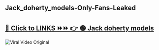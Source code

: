 
 ## Jack_doherty_models-Only-Fans-Leaked

# <h2><a href="https://clipsfans.com/Jack_doherty_models&ref=git">🔗 Click to LINKS ⏩⏩ 👉 🟢 Jack doherty models </a></h2>

<a href="https://clipsfans.com/Jack_doherty_models&ref=git" rel="nofollow" data-target="animated-image.originalLink"><img src="https://i.ibb.co.com/xMMVF88/686577567.gif" alt="Viral Video Original" style="max-width: 100%; display: inline-block;" data-target="animated-image.originalImage"></a>
